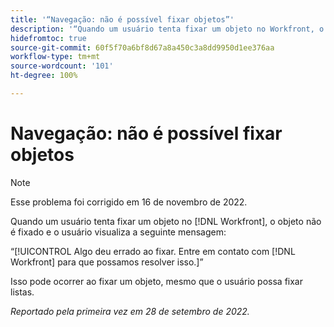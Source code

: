 ```yaml
---
title: '“Navegação: não é possível fixar objetos”'
description: '“Quando um usuário tenta fixar um objeto no Workfront, o objeto não é fixado e o usuário vê a seguinte mensagem: Algo deu errado. Entre em contato com o Workfront para que possamos resolver esse problema.”'
hidefromtoc: true
source-git-commit: 60f5f70a6bf8d67a8a450c3a8dd9950d1ee376aa
workflow-type: tm+mt
source-wordcount: '101'
ht-degree: 100%

---
```



# Navegação: não é possível fixar objetos

>[!NOTE]
>
>Esse problema foi corrigido em 16 de novembro de 2022.

Quando um usuário tenta fixar um objeto no [!DNL Workfront], o objeto não é fixado e o usuário visualiza a seguinte mensagem:

“[!UICONTROL Algo deu errado ao fixar. Entre em contato com [!DNL Workfront] para que possamos resolver isso.]”

Isso pode ocorrer ao fixar um objeto, mesmo que o usuário possa fixar listas.

_Reportado pela primeira vez em 28 de setembro de 2022._

